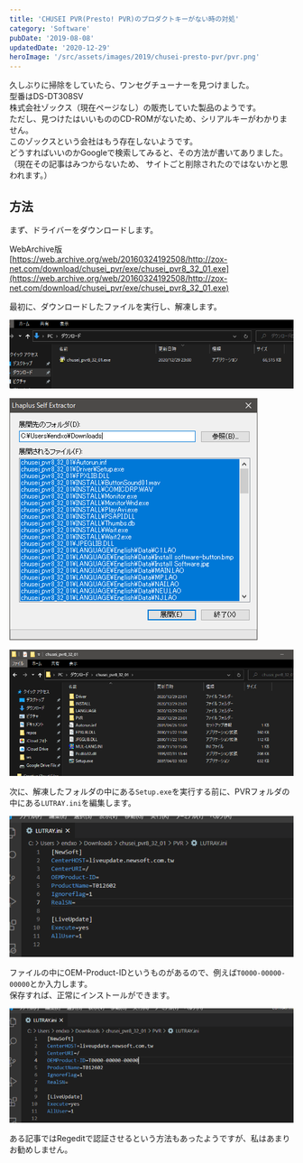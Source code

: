 ```yaml
---
title: 'CHUSEI PVR(Presto! PVR)のプロダクトキーがない時の対処'
category: 'Software'
pubDate: '2019-08-08'
updatedDate: '2020-12-29'
heroImage: '/src/assets/images/2019/chusei-presto-pvr/pvr.png'
---
```


久しぶりに掃除をしていたら、ワンセグチューナーを見つけました。  
型番はDS-DT308SV  
株式会社ゾックス（現在ページなし）の販売していた製品のようです。  
ただし、見つけたはいいもののCD-ROMがないため、シリアルキーがわかりません。  
このゾックスという会社はもう存在しないようです。  
どうすればいいのかGoogleで検索してみると、その方法が書いてありました。  
（現在その記事はみつからないため、 サイトごと削除されたのではないかと思われます。）

## 方法

まず、ドライバーをダウンロードします。

WebArchive版  
[https://web.archive.org/web/20160324192508/http://zox-net.com/download/chusei_pvr/exe/chusei_pvr8_32_01.exe](https://web.archive.org/web/20160324192508/http://zox-net.com/download/chusei_pvr/exe/chusei_pvr8_32_01.exe)

最初に、ダウンロードしたファイルを実行し、解凍します。

![ダウンロード](../../../assets/images/2019/chusei-presto-pvr/c00.png)

![解凍](../../../assets/images/2019/chusei-presto-pvr/c01.png)

![解凍したファイル](../../../assets/images/2019/chusei-presto-pvr/c02.png)

次に、解凍したフォルダの中にある`Setup.exe`を実行する前に、PVRフォルダの中にある`LUTRAY.ini`を編集します。

![LUTRAY.ini](../../../assets/images/2019/chusei-presto-pvr/c03.png)

ファイルの中にOEM-Product-IDというものがあるので、例えば`T0000-00000-00000`とか入力します。  
保存すれば、正常にインストールができます。

![変更後](../../../assets/images/2019/chusei-presto-pvr/c04.png)

ある記事ではRegeditで認証させるという方法もあったようですが、私はあまりお勧めしません。
